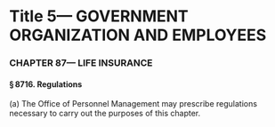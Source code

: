 
# Title 5— GOVERNMENT ORGANIZATION AND EMPLOYEES
### CHAPTER 87— LIFE INSURANCE
#### § 8716. Regulations

(a) The Office of Personnel Management may prescribe regulations necessary to carry out the purposes of this chapter.
